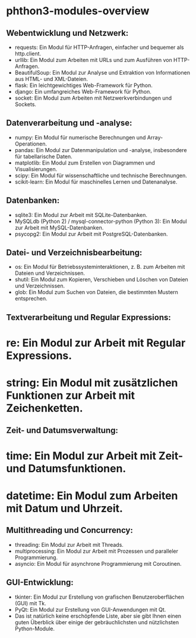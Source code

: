 # phthon3-modules-overview

## Webentwicklung und Netzwerk:

- requests: Ein Modul für HTTP-Anfragen, einfacher und bequemer als http.client.
- urllib: Ein Modul zum Arbeiten mit URLs und zum Ausführen von HTTP-Anfragen.
- BeautifulSoup: Ein Modul zur Analyse und Extraktion von Informationen aus HTML- und XML-Dateien.
- flask: Ein leichtgewichtiges Web-Framework für Python.
- django: Ein umfangreiches Web-Framework für Python.
- socket: Ein Modul zum Arbeiten mit Netzwerkverbindungen und Sockets.
## Datenverarbeitung und -analyse:

- numpy: Ein Modul für numerische Berechnungen und Array-Operationen.
- pandas: Ein Modul zur Datenmanipulation und -analyse, insbesondere für tabellarische Daten.
- matplotlib: Ein Modul zum Erstellen von Diagrammen und Visualisierungen.
- scipy: Ein Modul für wissenschaftliche und technische Berechnungen.
- scikit-learn: Ein Modul für maschinelles Lernen und Datenanalyse.

## Datenbanken:

- sqlite3: Ein Modul zur Arbeit mit SQLite-Datenbanken.
- MySQLdb (Python 2) / mysql-connector-python (Python 3): Ein Modul zur Arbeit mit MySQL-Datenbanken.
- psycopg2: Ein Modul zur Arbeit mit PostgreSQL-Datenbanken.
## Datei- und Verzeichnisbearbeitung:

- os: Ein Modul für Betriebssysteminteraktionen, z. B. zum Arbeiten mit Dateien und Verzeichnissen.
- shutil: Ein Modul zum Kopieren, Verschieben und Löschen von Dateien und Verzeichnissen.
- glob: Ein Modul zum Suchen von Dateien, die bestimmten Mustern entsprechen.
## Textverarbeitung und Regular Expressions:

# re: Ein Modul zur Arbeit mit Regular Expressions.
# string: Ein Modul mit zusätzlichen Funktionen zur Arbeit mit Zeichenketten.
## Zeit- und Datumsverwaltung:

# time: Ein Modul zur Arbeit mit Zeit- und Datumsfunktionen.
# datetime: Ein Modul zum Arbeiten mit Datum und Uhrzeit.
## Multithreading und Concurrency:

- threading: Ein Modul zur Arbeit mit Threads.
- multiprocessing: Ein Modul zur Arbeit mit Prozessen und paralleler Programmierung.
- asyncio: Ein Modul für asynchrone Programmierung mit Coroutinen.

## GUI-Entwicklung:

- tkinter: Ein Modul zur Erstellung von grafischen Benutzeroberflächen (GUI) mit Tk.
- PyQt: Ein Modul zur Erstellung von GUI-Anwendungen mit Qt.
- Das ist natürlich keine erschöpfende Liste, aber sie gibt Ihnen einen guten Überblick über einige der gebräuchlichsten und nützlichsten Python-Module.
